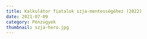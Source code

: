 ```yaml
---
title: Kalkulátor fiatalok szja-mentességéhez (2022)
date: 2021-07-09
category: Pénzügyek
thumbnail: szja-hero.jpg
---
```

<szja-calculator></szja-calculator>